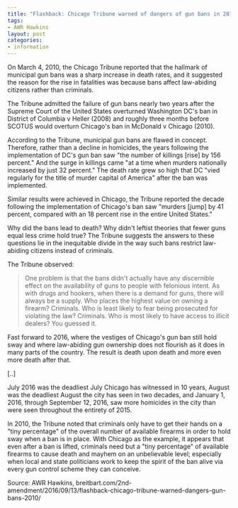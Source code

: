 ```yaml
---
title: "Flashback: Chicago Tribune warned of dangers of gun bans in 2010"
tags:
- AWR Hawkins
layout: post
categories:
- information
---
```


On March 4, 2010, the Chicago Tribune reported that the hallmark of municipal gun bans was a sharp increase in death rates, and it suggested the reason for the rise in fatalities was because bans affect law-abiding citizens rather than criminals.

The Tribune admitted the failure of gun bans nearly two years after the Supreme Court of the United States overturned Washington DC's ban in District of Columbia v Heller (2008) and roughly three months before SCOTUS would overturn Chicago's ban in McDonald v Chicago (2010).

According to the Tribune, municipal gun bans are flawed in concept. Therefore, rather than a decline in homicides, the years following the implementation of DC's gun ban saw "the number of killings \[rise\] by 156 percent." And the surge in killings came "at a time when murders nationally increased by just 32 percent." The death rate grew so high that DC "vied regularly for the title of murder capital of America" after the ban was implemented.

Similar results were achieved in Chicago, the Tribune reported the decade following the implementation of Chicago's ban saw "murders \[jump\] by 41 percent, compared with an 18 percent rise in the entire United States."

Why did the bans lead to death? Why didn't leftist theories that fewer guns equal less crime hold true? The Tribune suggests the answers to these questions lie in the inequitable divide in the way such bans restrict law-abiding citizens instead of criminals.

The Tribune observed:

> One problem is that the bans didn't actually have any discernible effect on the availability of guns to people with felonious intent. As with drugs and hookers, when there is a demand for guns, there will always be a supply. Who places the highest value on owning a firearm? Criminals. Who is least likely to fear being prosecuted for violating the law? Criminals. Who is most likely to have access to illicit dealers? You guessed it.

Fast forward to 2016, where the vestiges of Chicago's gun ban still hold sway and where law-abiding gun ownership does not flourish as it does in many parts of the country. The result is death upon death and more even more death after that.

\[..\]

July 2016 was the deadliest July Chicago has witnessed in 10 years, August was the deadliest August the city has seen in two decades, and January 1, 2016, through September 12, 2016, saw more homicides in the city than were seen throughout the entirety of 2015.

In 2010, the Tribune noted that criminals only have to get their hands on a "tiny percentage" of the overall number of available firearms in order to hold sway when a ban is in place. With Chicago as the example, it appears that even after a ban is lifted, criminals need but a "tiny percentage" of available firearms to cause death and mayhem on an unbelievable level; especially when local and state politicians work to keep the spirit of the ban alive via every gun control scheme they can conceive.

Source: AWR Hawkins, breitbart.com/2nd-amendment/2016/09/13/flashback-chicago-tribune-warned-dangers-gun-bans-2010/
